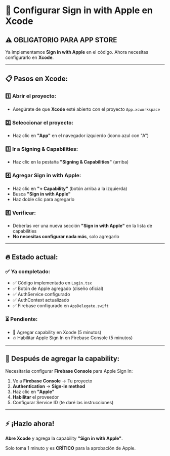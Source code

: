 # 🍎 Configurar Sign in with Apple en Xcode

## ⚠️ **OBLIGATORIO PARA APP STORE**

Ya implementamos **Sign in with Apple** en el código. Ahora necesitas configurarlo en **Xcode**.

---

## 📋 **Pasos en Xcode:**

### **1️⃣ Abrir el proyecto:**
- Asegúrate de que **Xcode** esté abierto con el proyecto `App.xcworkspace`

### **2️⃣ Seleccionar el proyecto:**
- Haz clic en **"App"** en el navegador izquierdo (icono azul con "A")

### **3️⃣ Ir a Signing & Capabilities:**
- Haz clic en la pestaña **"Signing & Capabilities"** (arriba)

### **4️⃣ Agregar Sign in with Apple:**
- Haz clic en **"+ Capability"** (botón arriba a la izquierda)
- Busca **"Sign in with Apple"**
- Haz doble clic para agregarlo

### **5️⃣ Verificar:**
- Deberías ver una nueva sección **"Sign in with Apple"** en la lista de capabilities
- **No necesitas configurar nada más**, solo agregarlo

---

## 🔥 **Estado actual:**

### **✅ Ya completado:**
- ✅ Código implementado en `Login.tsx`
- ✅ Botón de Apple agregado (diseño oficial)
- ✅ AuthService configurado
- ✅ AuthContext actualizado
- ✅ Firebase configurado en `AppDelegate.swift`

### **⏳ Pendiente:**
- 🔧 Agregar capability en Xcode (5 minutos)
- 🔥 Habilitar Apple Sign In en Firebase Console (5 minutos)

---

## 🎯 **Después de agregar la capability:**

Necesitarás configurar **Firebase Console** para Apple Sign In:

1. Ve a **Firebase Console** → Tu proyecto
2. **Authentication** → **Sign-in method**
3. Haz clic en **"Apple"**
4. **Habilitar** el proveedor
5. Configurar Service ID (te daré las instrucciones)

---

## ⚡ **¡Hazlo ahora!**

**Abre Xcode** y agrega la capability **"Sign in with Apple"**. 

Solo toma 1 minuto y es **CRÍTICO** para la aprobación de Apple.

